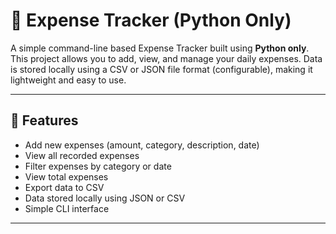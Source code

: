 # 🧾 Expense Tracker (Python Only)

A simple command-line based Expense Tracker built using **Python only**. This project allows you to add, view, and manage your daily expenses. Data is stored locally using a CSV or JSON file format (configurable), making it lightweight and easy to use.

---

## 🚀 Features

- Add new expenses (amount, category, description, date)
- View all recorded expenses
- Filter expenses by category or date
- View total expenses
- Export data to CSV
- Data stored locally using JSON or CSV
- Simple CLI interface

---

